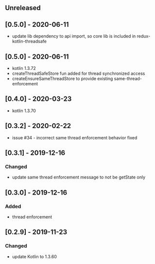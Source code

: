 ## Unreleased

## [0.5.0] - 2020-06-11
 - update lib dependency to api import, so core lib is included in redux-kotlin-threadsafe
## [0.5.0] - 2020-06-11
 - kotlin 1.3.72
 - createThreadSafeStore fun added for thread synchronized access
 - createEnsureSameThreadStore to provide existing same-thread-enforcement

## [0.4.0] - 2020-03-23
 - kotlin 1.3.70

## [0.3.2] - 2020-02-22
 - issue #34 - incorrect same thread enforcement behavior fixed

## [0.3.1] - 2019-12-16

### Changed
 - update same thread enforcement message to not be getState only

## [0.3.0] - 2019-12-16

### Added
 - thread enforcement

## [0.2.9] - 2019-11-23

### Changed 
 - update Kotlin to 1.3.60

